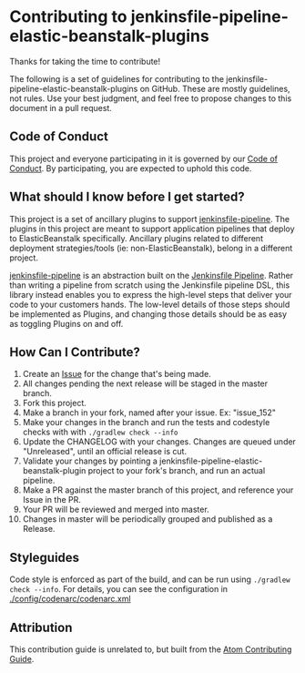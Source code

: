 # Contributing to jenkinsfile-pipeline-elastic-beanstalk-plugins

Thanks for taking the time to contribute!

The following is a set of guidelines for contributing to the jenkinsfile-pipeline-elastic-beanstalk-plugins on GitHub. These are mostly guidelines, not rules. Use your best judgment, and feel free to propose changes to this document in a pull request.

## Code of Conduct

This project and everyone participating in it is governed by our [Code of Conduct](https://github.com/manheim/jenkinsfile-pipeline-elastic-beanstalk-plugins/blob/master/CODE_OF_CONDUCT.md). By participating, you are expected to uphold this code.

## What should I know before I get started?

This project is a set of ancillary plugins to support [jenkinsfile-pipeline](https://github.com/manheim/jenkinsfile-pipeline).  The plugins in this project are meant to support application pipelines that deploy to ElasticBeanstalk specifically.  Ancillary plugins related to different deployment strategies/tools (ie: non-ElasticBeanstalk), belong in a different project.

[jenkinsfile-pipeline](https://github.com/manheim/jenkinsfile-pipeline) is an abstraction built on the [Jenkinsfile Pipeline](https://www.jenkins.io/doc/book/pipeline/).  Rather than writing a pipeline from scratch using the Jenkinsfile pipeline DSL, this library instead enables you to express the high-level steps that deliver your code to your customers hands.  The low-level details of those steps should be implemented as Plugins, and changing those details should be as easy as toggling Plugins on and off.

## How Can I Contribute?

1.  Create an [Issue](https://github.com/manheim/jenkinsfile-pipeline-elastic-beanstalk-plugins/issues) for the change that's being made.
2.  All changes pending the next release will be staged in the master branch.
3.  Fork this project.
4.  Make a branch in your fork, named after your issue. Ex: "issue_152"
5.  Make your changes in the branch and run the tests and codestyle checks with with `./gradlew check --info`
6.  Update the CHANGELOG with your changes. Changes are queued under "Unreleased", until an official release is cut.
7.  Validate your changes by pointing a jenkinsfile-pipeline-elastic-beanstalk-plugin project to your fork's branch, and run an actual pipeline.
8.  Make a PR against the master branch of this project, and reference your Issue in the PR.
9.  Your PR will be reviewed and merged into master.
10.  Changes in master will be periodically grouped and published as a Release.

## Styleguides

Code style is enforced as part of the build, and can be run using `./gradlew check --info`.  For details, you can see the configuration in [./config/codenarc/codenarc.xml](https://github.com/manheim/jenkinsfile-pipeline-elastic-beanstalk-plugins/blob/master/config/codenarc/codenarc.xml)

## Attribution

This contribution guide is unrelated to, but built from the [Atom Contributing Guide](https://github.com/atom/atom/blob/master/CONTRIBUTING.md).
